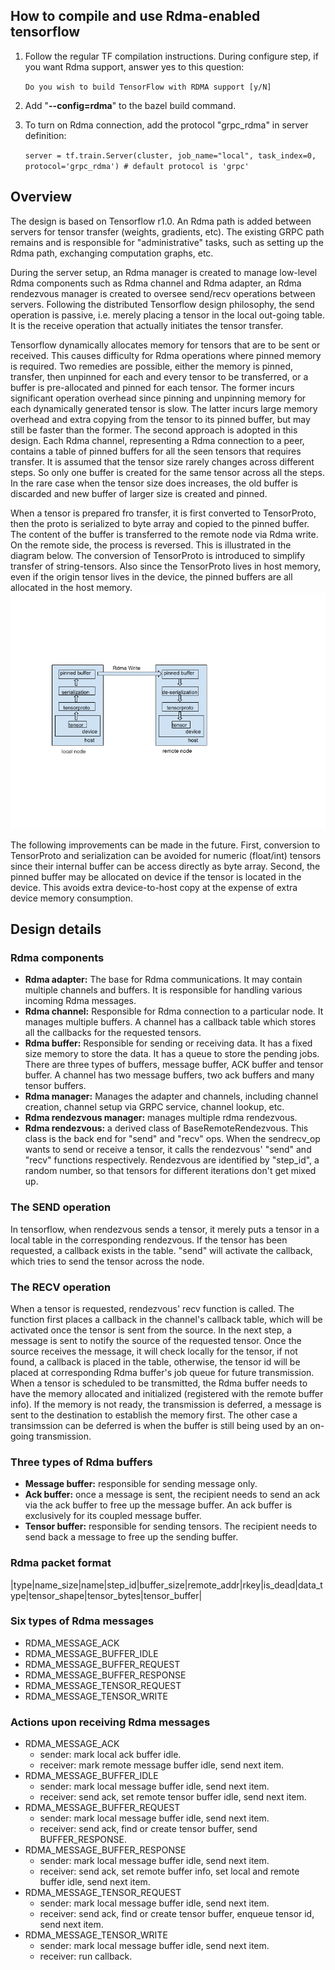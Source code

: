 ## How to compile and use Rdma-enabled tensorflow
1. Follow the regular TF compilation instructions. During configure step, if you want Rdma support, answer yes to this question:

    ```Do you wish to build TensorFlow with RDMA support [y/N]```

2. Add "**--config=rdma**" to the bazel build command.

3. To turn on Rdma connection, add the protocol "grpc_rdma" in server definition:

    ```server = tf.train.Server(cluster, job_name="local", task_index=0, protocol='grpc_rdma') # default protocol is 'grpc'```

## Overview
The design is based on Tensorflow r1.0. An Rdma path is added between servers for tensor transfer (weights, gradients, etc). The existing GRPC path remains and is responsible for "administrative" tasks, such as setting up the Rdma path, exchanging computation graphs, etc.

During the server setup, an Rdma manager is created to manage low-level Rdma components such as Rdma channel and Rdma adapter, an Rdma rendezvous manager is created to oversee send/recv operations between servers. Following the distributed Tensorflow design philosophy, the send operation is passive, i.e. merely placing a tensor in the local out-going table. It is the receive operation that actually initiates the tensor transfer.

Tensorflow dynamically allocates memory for tensors that are to be sent or received. This causes difficulty for Rdma operations where pinned memory is required. Two remedies are possible, either the memory is pinned, transfer, then unpinned for each and every tensor to be transferred, or a buffer is pre-allocated and pinned for each tensor. The former incurs significant operation overhead since pinning and unpinning memory for each dynamically generated tensor is slow. The latter incurs large memory overhead and extra copying from the tensor to its pinned buffer, but may still be faster than the former. The second approach is adopted in this design. Each Rdma channel, representing a Rdma connection to a peer, contains a table of pinned buffers for all the seen tensors that requires transfer. It is assumed that the tensor size rarely changes across different steps. So only one buffer is created for the same tensor across all the steps. In the rare case when the tensor size does increases, the old buffer is discarded and new buffer of larger size is created and pinned.

When a tensor is prepared fro transfer, it is first converted to TensorProto, then the proto is serialized to byte array and copied to the pinned buffer. The content of the buffer is transferred to the remote node via Rdma write. On the remote side, the process is reversed. This is illustrated in the diagram below. The conversion of TensorProto is introduced to simplify transfer of string-tensors. Also since the TensorProto lives in host memory, even if the origin tensor lives in the device, the pinned buffers are all allocated in the host memory.
![Tensorflow Rdma path](./design_diagram.png)

The following improvements can be made in the future. First, conversion to TensorProto and serialization can be avoided for numeric (float/int) tensors since their internal buffer can be access directly as byte array. Second, the pinned buffer may be allocated on device if the tensor is located in the device. This avoids extra device-to-host copy at the expense of extra device memory consumption.
## Design details

### Rdma components

* **Rdma adapter:** The base for Rdma communications. It may contain multiple channels and buffers.  It is responsible for handling various incoming Rdma messages.
* **Rdma channel:** Responsible for Rdma connection to a particular node. It manages multiple buffers. A channel has a callback table which stores all the callbacks for the requested tensors.
* **Rdma buffer:** Responsible for sending or receiving data. It has a fixed size memory to store the data. It has a queue to store the pending jobs. There are three types of buffers, message buffer, ACK buffer and tensor buffer. A channel has two message buffers, two ack buffers and many tensor buffers.
* **Rdma manager:** Manages the adapter and channels, including channel creation, channel setup via GRPC service, channel lookup, etc.
* **Rdma rendezvous manager:** manages multiple rdma rendezvous. 
* **Rdma rendezvous:** a derived class of BaseRemoteRendezvous. This class is the back end for "send" and "recv" ops. When the sendrecv_op wants to send or receive a tensor, it calls the rendezvous' "send" and "recv" functions respectively. Rendezvous are identified by "step_id", a random number, so that tensors for different iterations don't get mixed up.

### The SEND operation

In tensorflow, when rendezvous sends a tensor, it merely puts a tensor in a local table in the corresponding rendezvous. If the tensor has been requested, a callback exists in the table. "send" will activate the callback, which tries to send the tensor across the node.


### The RECV operation

When a tensor is requested, rendezvous' recv function is called. The function first places a callback in the channel's callback table, which will be activated once the tensor is sent from the source. In the next step, a message is sent to notify the source of the requested tensor. Once the source receives the message, it will check locally for the tensor, if not found, a callback is placed in the table, otherwise, the tensor id will be placed at corresponding Rdma buffer's job queue for future transmission. When a tensor is scheduled to be transmitted, the Rdma buffer needs to have the memory allocated and initialized (registered with the remote buffer info). If the memory is not ready, the transmission is deferred, a message is sent to the destination to establish the memory first. The other case a transimssion can be deferred is when the buffer is still being used by an on-going transmission.

### Three types of Rdma buffers

* **Message buffer:** responsible for sending message only.
* **Ack buffer:** once a message is sent, the recipient needs to send an ack via the ack buffer to free up the message buffer. An ack buffer is exclusively for its coupled message buffer.
* **Tensor buffer:** responsible for sending tensors. The recipient needs to send back a message to free up the sending buffer.

### Rdma packet format

|type|name_size|name|step_id|buffer_size|remote_addr|rkey|is_dead|data_type|tensor_shape|tensor_bytes|tensor_buffer|

### Six types of Rdma messages
* RDMA_MESSAGE_ACK
* RDMA_MESSAGE_BUFFER_IDLE
* RDMA_MESSAGE_BUFFER_REQUEST
* RDMA_MESSAGE_BUFFER_RESPONSE
* RDMA_MESSAGE_TENSOR_REQUEST
* RDMA_MESSAGE_TENSOR_WRITE

### Actions upon receiving Rdma messages
* RDMA_MESSAGE_ACK
  * sender: mark local ack buffer idle.
  * receiver: mark remote message buffer idle, send next item.
* RDMA_MESSAGE_BUFFER_IDLE
  * sender: mark local message buffer idle, send next item.
  * receiver: send ack, set remote tensor buffer idle, send next item.
* RDMA_MESSAGE_BUFFER_REQUEST
  * sender: mark local message buffer idle, send next item.
  * receiver: send ack, find or create tensor buffer, send BUFFER_RESPONSE.
* RDMA_MESSAGE_BUFFER_RESPONSE
  * sender: mark local message buffer idle, send next item.
  * receiver: send ack, set remote buffer info, set local and remote buffer idle, send next item.
* RDMA_MESSAGE_TENSOR_REQUEST
  * sender: mark local message buffer idle, send next item.
  * receiver: send ack, find or create tensor buffer, enqueue tensor id, send next item.
* RDMA_MESSAGE_TENSOR_WRITE
  * sender: mark local message buffer idle, send next item.
  * receiver: run callback.